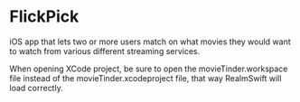 # FlickPick
iOS app that lets two or more users match on what movies they would want to watch from various different streaming services. 

When opening XCode project, be sure to open the movieTinder.workspace file instead of the movieTinder.xcodeproject file, that way RealmSwift will load correctly. 
